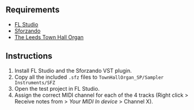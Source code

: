 Requirements
------------
* [FL Studio](https://www.image-line.com/)
* [Sforzando](https://www.plogue.com/products/sforzando.html)
* [The Leeds Town Hall Organ](https://www.samplephonics.com/products/free/sampler-instruments/the-leeds-town-hall-organ)

Instructions
------------
1. Install FL Studio and the Sforzando VST plugin.
2. Copy all the included `.sfz` files to `TownHallOrgan_SP/Sampler Instruments/SFZ`
3. Open the test project in FL Studio.
4. Assign the correct MIDI channel for each of the 4 tracks (Right click > Receive notes from > *Your MIDI In device* > Channel X).